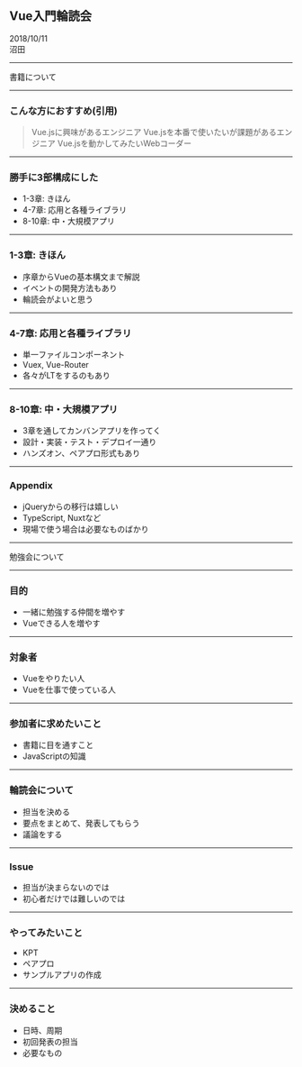 ## Vue入門輪読会

2018/10/11  
沼田

---

書籍について

---

### こんな方におすすめ(引用)
> Vue.jsに興味があるエンジニア
> Vue.jsを本番で使いたいが課題があるエンジニア
> Vue.jsを動かしてみたいWebコーダー

---

### 勝手に3部構成にした
- 1-3章: きほん
- 4-7章: 応用と各種ライブラリ
- 8-10章: 中・大規模アプリ

---

### 1-3章: きほん
- 序章からVueの基本構文まで解説
- イベントの開発方法もあり
- 輪読会がよいと思う

---

### 4-7章: 応用と各種ライブラリ
- 単一ファイルコンポーネント
- Vuex, Vue-Router
- 各々がLTをするのもあり


---

### 8-10章: 中・大規模アプリ
- 3章を通してカンバンアプリを作ってく
- 設計・実装・テスト・デプロイ一通り
- ハンズオン、ペアプロ形式もあり

---

### Appendix
- jQueryからの移行は嬉しい
- TypeScript, Nuxtなど
- 現場で使う場合は必要なものばかり

---

勉強会について

---

### 目的

- 一緒に勉強する仲間を増やす
- Vueできる人を増やす

---

### 対象者

- Vueをやりたい人
- Vueを仕事で使っている人

---

### 参加者に求めたいこと

- 書籍に目を通すこと
- JavaScriptの知識

---

### 輪読会について

- 担当を決める
- 要点をまとめて、発表してもらう
- 議論をする

---

### Issue

- 担当が決まらないのでは
- 初心者だけでは難しいのでは

---

### やってみたいこと

- KPT
- ペアプロ
- サンプルアプリの作成

---

### 決めること

- 日時、周期
- 初回発表の担当
- 必要なもの
